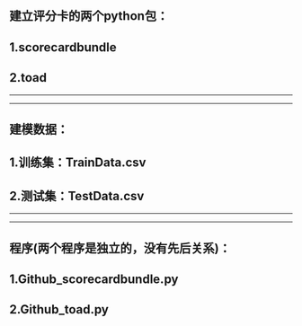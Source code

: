 建立评分卡的两个python包：<br>
-----------------------
1.scorecardbundle<br>
-----------------------
2.toad<br>
-----------------------
-----------------------
-----------------------
建模数据：<br>
-----------------------
1.训练集：TrainData.csv<br>
-----------------------
2.测试集：TestData.csv<br>
-----------------------
-----------------------
-----------------------
程序(两个程序是独立的，没有先后关系)：<br>
-----------------------
1.Github_scorecardbundle.py<br>
-----------------------
2.Github_toad.py<br>
-----------------------
